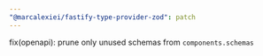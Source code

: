 ```yaml
---
"@marcalexiei/fastify-type-provider-zod": patch
---
```


fix(openapi): prune only unused schemas from `components.schemas`
